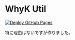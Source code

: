 # WhyK Util
[![Deploy GitHub Pages](https://github.com/windchime-yk/whyk-util/workflows/Deploy%20GitHub%20Pages/badge.svg)](https://github.com/windchime-yk/whyk-util/actions)

特に理由はないですが作りました。